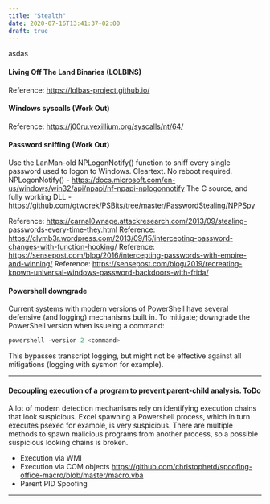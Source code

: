 ```yaml
---
title: "Stealth"
date: 2020-07-16T13:41:37+02:00
draft: true
---
```

asdas

#### Living Off The Land Binaries (LOLBINS)
Reference: https://lolbas-project.github.io/

#### Windows syscalls (Work Out)
Reference: https://j00ru.vexillium.org/syscalls/nt/64/

#### Password sniffing (Work Out)
Use the LanMan-old NPLogonNotify() function to sniff every single password used to logon to Windows. 
Cleartext. No reboot required. 
NPLogonNotify() - https://docs.microsoft.com/en-us/windows/win32/api/npapi/nf-npapi-nplogonnotify
The C source, and fully working DLL - https://github.com/gtworek/PSBits/tree/master/PasswordStealing/NPPSpy

Reference: https://carnal0wnage.attackresearch.com/2013/09/stealing-passwords-every-time-they.html
Reference: https://clymb3r.wordpress.com/2013/09/15/intercepting-password-changes-with-function-hooking/
Reference: https://sensepost.com/blog/2016/intercepting-passwords-with-empire-and-winning/
Reference: https://sensepost.com/blog/2019/recreating-known-universal-windows-password-backdoors-with-frida/

#### Powershell downgrade
Current systems with modern versions of PowerShell have several defensive (and logging) mechanisms built in. To mitigate; downgrade the PowerShell version when issueing a command:

```powershell
powershell -version 2 <command>
```
This bypasses transcript logging, but might not be effective against all mitigations (logging with sysmon for example).
***

#### Decoupling execution of a program to prevent parent-child analysis. ToDo
A lot of modern detection mechanisms rely on identifying execution chains that look suspicious. Excel spawning a Powershell process, which in turn executes psexec for example, is very suspicious. There are multiple methods to spawn malicious programs from another process, so a possible suspicious looking chains is broken.

* Execution via WMI
* Execution via COM objects
    https://github.com/christophetd/spoofing-office-macro/blob/master/macro.vba
* Parent PID Spoofing

***



